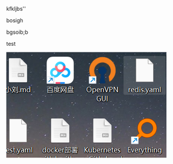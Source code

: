 kfkljbs''

bosigh

bgsoib;b

test



![image-20220623172801334](https://raw.githubusercontent.com/github-liuliang/image/main/imgimage-20220623172801334.png)

